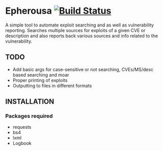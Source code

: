 # Epherousa [![Build Status](https://travis-ci.com/Sinderella/epherousa.svg?token=8Z4yehRhLixppVCDLLLp&branch=master)](https://travis-ci.com/Sinderella/epherousa)

A simple tool to automate exploit searching and as well as vulnerability reporting. Searches multiple sources for exploits of a given CVE or description and also reports back various sources and info related to the vulnerability.

## TODO
* Add basic args for case-sensitive or not searching, CVEs/MS/desc based searching and moar
* Proper printing of exploits
* Outputting to files in different formats

## INSTALLATION

### Packages required
* requests
* bs4
* lxml
* Logbook

